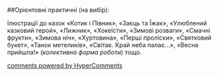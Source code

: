 <div id="hypercomments_widget" class="js-hypercomments-widget invisible"></div>

##Орієнтовні практичні (на вибір):

Ілюстрації до казок «Котик і Півник», «Заєць та Їжак», «Улюблений казковий герой», «Лижник», «Хокеїсти», «Зимові розваги», «Смачні фрукти», «Зимова ніч», «Хуртовина», «Перші проліски», «Святковий букет», «Танок метеликів», «Cвітає. Край неба палає…», «Весна прийшла!» (*колективна форма роботи*) тощо.

<div class="js-hypercomments-container">
    <a href="http://hypercomments.com" class="hc-link" title="comments widget">comments powered by HyperComments</a>
</div>